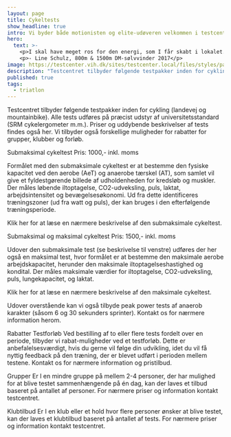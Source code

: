 ```yaml
---
layout: page
title: Cykeltests
show_headline: true
intro: Vi byder både motionisten og elite-udøveren velkommen i testcentret.
hero:
  text: >-
    <p>I skal have meget ros for den energi, som I får skabt i lokalet. Stemningen var meget professionel, men samtidig afslappet - det var meget motiverende.</p>
    <p>- Line Schulz, 800m & 1500m DM-sølvvinder 2017</p>
image: https://testcenter.vih.dk/sites/testcenter.local/files/styles/panopoly_image_original/public/wysiwyg/icons8-cycling-80.png?itok=h-zmes-r
description: "Testcentret tilbyder følgende testpakker inden for cykling (landevej og mountainbike). Priser og uddybende beskrivelser af tests findes også her."
published: true
tags:
  - triatlon
---
```


Testcentret tilbyder følgende testpakker inden for cykling (landevej og mountainbike). Alle tests udføres på præcist udstyr af universitetsstandard (SRM cykelergometer m.m.). Priser og uddybende beskrivelser af tests findes også her. Vi tilbyder også forskellige muligheder for rabatter for grupper, klubber og forløb.

Submaksimal cykeltest
Pris: 1000,- inkl. moms

Formålet med den submaksimale cykeltest er at bestemme den fysiske kapacitet ved den aerobe (AeT) og anaerobe tærskel (AT), som samlet vil give et fyldestgørende billede af udholdenheden for kredsløb og muskler. Der måles løbende iltoptagelse, CO2-udveksling, puls, laktat, arbejdsintensitet og bevægelsesøkonomi. Ud fra dette identificeres træningszoner (ud fra watt og puls), der kan bruges i den efterfølgende træningsperiode.

Klik her for at læse en nærmere beskrivelse af den submaksimale cykeltest.

Submaksimal og maksimal cykeltest
Pris: 1500,- inkl. moms

Udover den submaksimale test (se beskrivelse til venstre) udføres der her også en maksimal test, hvor formålet er at bestemme den maksimale aerobe arbejdskapacitet, herunder den maksimale iltoptagelseshastighed og kondital. Der måles maksimale værdier for iltoptagelse, CO2-udveksling, puls, lungekapacitet, og laktat.

Klik her for at læse en nærmere beskrivelse af den maksimale cykeltest.

Udover overstående kan vi også tilbyde peak power tests af anaerob karakter (såsom 6 og 30 sekunders sprinter). Kontakt os for nærmere information herom.

Rabatter
Testforløb
Ved bestilling af to eller flere tests fordelt over en periode, tilbyder vi rabat-muligheder ved et testforløb. Dette er anbefalelsesværdigt, hvis du gerne vil følge din udvikling, idet du vil få nyttig feedback på den træning, der er blevet udført i perioden mellem testene. Kontakt os for nærmere information og pristilbud.

Grupper
Er I en mindre gruppe på mellem 2-4 personer, der har mulighed for at blive testet sammenhængende på én dag, kan der laves et tilbud baseret på antallet af personer. For nærmere priser og information kontakt testcentret.

Klubtilbud
Er I en klub eller et hold hvor flere personer ønsker at blive testet, kan der laves et klubtilbud baseret på antallet af tests. For nærmere priser og information kontakt testcentret.